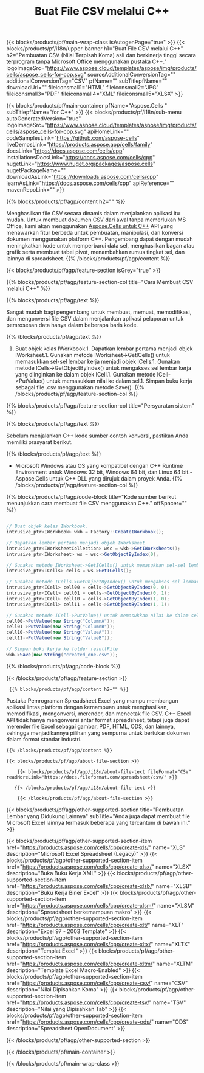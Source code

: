 ﻿---
title: Buat File CSV melalui C++ 
url: /id/cpp/create-csv/ 
description: C++ Contoh kode untuk membuat file CSV. Gunakan kode ini untuk membuat file CSV dalam aplikasi berbasis C++.
---
{{< blocks/products/pf/main-wrap-class isAutogenPage="true" >}}
{{< blocks/products/pf/i18n/upper-banner h1="Buat File CSV melalui C++" h2="Pembuatan CSV (Nilai Terpisah Koma) asli dan berkinerja tinggi secara terprogram tanpa Microsoft Office menggunakan pustaka C++." logoImageSrc="https://www.aspose.cloud/templates/aspose/img/products/cells/aspose_cells-for-cpp.svg" sourceAdditionalConversionTag="" additionalConversionTag="CSV" pfName="" subTitlepfName="" downloadUrl="" fileiconsmall1="HTML" fileiconsmall2="JPG" fileiconsmall3="PDF" fileiconsmall4="XML" fileiconsmall5="XLSX" >}}

{{< blocks/products/pf/main-container pfName="Aspose.Cells " subTitlepfName="for C++" >}}
{{< blocks/products/pf/i18n/sub-menu autoGeneratedVersion="true" logoImageSrc="https://www.aspose.cloud/templates/aspose/img/products/cells/aspose_cells-for-cpp.svg" apiHomeLink="" codeSamplesLink="https://github.com/aspose-cells" liveDemosLink="https://products.aspose.app/cells/family" docsLink="https://docs.aspose.com/cells/cpp" installationsDocsLink="https://docs.aspose.com/cells/cpp" nugetLink="https://www.nuget.org/packages/aspose.cells" nugetPackageName="" downloadAsLink="https://downloads.aspose.com/cells/cpp" learnAsLink="https://docs.aspose.com/cells/cpp" apiReference="" mavenRepoLink="" >}}

{{% blocks/products/pf/agp/content h2="" %}}

 Menghasilkan file CSV secara dinamis dalam menjalankan aplikasi itu mudah. Untuk membuat dokumen CSV dari awal tanpa memerlukan MS Office, kami akan menggunakan
 [Aspose.Cells untuk C++](https://products.aspose.com/cells/cpp) 
 API yang menawarkan fitur berbeda untuk pembuatan, manipulasi, dan konversi dokumen menggunakan platform C++. Pengembang dapat dengan mudah meningkatkan kode untuk memperbarui data sel, menghasilkan bagan atau grafik serta membuat tabel pivot, menambahkan rumus tingkat sel, dan lainnya di spreadsheet.
{{% /blocks/products/pf/agp/content %}}                                                                             

{{< blocks/products/pf/agp/feature-section isGrey="true" >}}

{{% blocks/products/pf/agp/feature-section-col title="Cara Membuat CSV melalui C++" %}}

{{% blocks/products/pf/agp/text %}}

 Sangat mudah bagi pengembang untuk membuat, memuat, memodifikasi, dan mengonversi file CSV dalam menjalankan aplikasi pelaporan untuk pemrosesan data hanya dalam beberapa baris kode.

{{% /blocks/products/pf/agp/text %}}

1. Buat objek kelas IWorkbook.1. Dapatkan lembar pertama menjadi objek IWorksheet.1. Gunakan metode IWorksheet->GetICells() untuk memasukkan sel-sel lembar kerja menjadi objek ICells.1. Gunakan metode ICells->GetObjectByIndex() untuk mengakses sel lembar kerja yang diinginkan ke dalam objek ICell.1. Gunakan metode ICell->PutValue() untuk memasukkan nilai ke dalam sel.1. Simpan buku kerja sebagai file .csv menggunakan metode Save().
{{% /blocks/products/pf/agp/feature-section-col %}}

{{% blocks/products/pf/agp/feature-section-col title="Persyaratan sistem" %}}

{{% blocks/products/pf/agp/text %}}

Sebelum menjalankan C++ kode sumber contoh konversi, pastikan Anda memiliki prasyarat berikut. 

{{% /blocks/products/pf/agp/text %}}

- Microsoft Windows atau OS yang kompatibel dengan C++ Runtime Environment untuk Windows 32 bit, Windows 64 bit, dan Linux 64 bit.- Aspose.Cells untuk C++ DLL yang dirujuk dalam proyek Anda.
{{% /blocks/products/pf/agp/feature-section-col %}}

{{% blocks/products/pf/agp/code-block title="Kode sumber berikut menunjukkan cara membuat file CSV menggunakan C++." offSpacer="" %}}

```cs

// Buat objek kelas IWorkbook.
intrusive_ptr<IWorkbook> wkb = Factory::CreateIWorkbook();

// Dapatkan lembar pertama menjadi objek IWorksheet.
intrusive_ptr<IWorksheetCollection> wsc = wkb->GetIWorksheets();
intrusive_ptr<IWorksheet> ws = wsc->GetObjectByIndex(0);

// Gunakan metode IWorksheet->GetICells() untuk memasukkan sel-sel lembar kerja menjadi objek ICells.
intrusive_ptr<ICells> cells = ws->GetICells();

// Gunakan metode ICells->GetObjectByIndex() untuk mengakses sel lembar kerja yang diinginkan ke dalam objek ICell.
intrusive_ptr<ICell> cell00 = cells->GetObjectByIndex(0, 0);
intrusive_ptr<ICell> cell01 = cells->GetObjectByIndex(0, 1);
intrusive_ptr<ICell> cell10 = cells->GetObjectByIndex(1, 0);
intrusive_ptr<ICell> cell11 = cells->GetObjectByIndex(1, 1);

// Gunakan metode ICell->PutValue() untuk memasukkan nilai ke dalam sel.
cell00->PutValue(new String("ColumnA"));
cell01->PutValue(new String("ColumnB"));
cell10->PutValue(new String("ValueA"));
cell11->PutValue(new String("ValueB"));

// Simpan buku kerja ke folder resultFile
wkb->Save(new String("created_one.csv"));


```

{{% /blocks/products/pf/agp/code-block %}}

{{< /blocks/products/pf/agp/feature-section >}}

<!-- aboutfile Starts -->

     
     {{% blocks/products/pf/agp/content h2="" %}}

Pustaka Pemrograman Spreadsheet Excel yang mampu membangun aplikasi lintas platform dengan kemampuan untuk menghasilkan, memodifikasi, mengonversi, merender, dan mencetak file CSV. C++ Excel API tidak hanya mengonversi antar format spreadsheet, tetapi juga dapat merender file Excel sebagai gambar, PDF, HTML, ODS, dan lainnya, sehingga menjadikannya pilihan yang sempurna untuk bertukar dokumen dalam format standar industri.



    {{% /blocks/products/pf/agp/content %}}

    {{< blocks/products/pf/agp/about-file-section >}}

        {{< blocks/products/pf/agp/i18n/about-file-text fileFormat="CSV" readMoreLink="https://docs.fileformat.com/spreadsheet/csv/" >}}

       {{< /blocks/products/pf/agp/i18n/about-file-text >}}

        {{< /blocks/products/pf/agp/about-file-section >}}

          

<!-- aboutfile Ends -->

{{< blocks/products/pf/agp/other-supported-section title="Pembuatan Lembar yang Didukung Lainnya" subTitle="Anda juga dapat membuat file Microsoft Excel lainnya termasuk beberapa yang tercantum di bawah ini." >}}

{{< blocks/products/pf/agp/other-supported-section-item href="https://products.aspose.com/cells/cpp/create-xls/" name="XLS" description="Microsoft Excel Spreadsheet (Legacy)" >}} 
{{< blocks/products/pf/agp/other-supported-section-item href="https://products.aspose.com/cells/cpp/create-xlsx/" name="XLSX" description="Buka Buku Kerja XML" >}} 
{{< blocks/products/pf/agp/other-supported-section-item href="https://products.aspose.com/cells/cpp/create-xlsb/" name="XLSB" description="Buku Kerja Biner Excel" >}} 
{{< blocks/products/pf/agp/other-supported-section-item href="https://products.aspose.com/cells/cpp/create-xlsm/" name="XLSM" description="Spreadsheet berkemampuan makro" >}} 
{{< blocks/products/pf/agp/other-supported-section-item href="https://products.aspose.com/cells/cpp/create-xlt/" name="XLT" description="Excel 97 - 2003 Template" >}} 
{{< blocks/products/pf/agp/other-supported-section-item href="https://products.aspose.com/cells/cpp/create-xltx/" name="XLTX" description="Templat Excel" >}} 
{{< blocks/products/pf/agp/other-supported-section-item href="https://products.aspose.com/cells/cpp/create-xltm/" name="XLTM" description="Template Excel Macro-Enabled" >}} 
{{< blocks/products/pf/agp/other-supported-section-item href="https://products.aspose.com/cells/cpp/create-csv/" name="CSV" description="Nilai Dipisahkan Koma" >}} 
{{< blocks/products/pf/agp/other-supported-section-item href="https://products.aspose.com/cells/cpp/create-tsv/" name="TSV" description="Nilai yang Dipisahkan Tab" >}} 
{{< blocks/products/pf/agp/other-supported-section-item href="https://products.aspose.com/cells/cpp/create-ods/" name="ODS" description="Spreadsheet OpenDocument" >}} 

{{< /blocks/products/pf/agp/other-supported-section >}}

{{< /blocks/products/pf/main-container >}}
    
{{< /blocks/products/pf/main-wrap-class >}}

